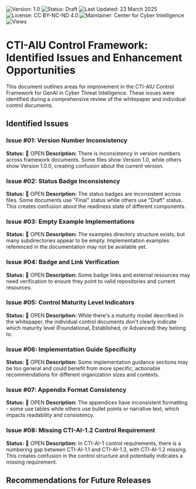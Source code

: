 ![Version: 1.0](https://img.shields.io/badge/Version-1.0-blue.svg)
![Status: Draft](https://img.shields.io/badge/Status-Draft-orange.svg)
![Last Updated: 23 March 2025](https://img.shields.io/badge/Last_Updated-23_March_2025-teal.svg)
![License: CC BY-NC-ND 4.0](https://img.shields.io/badge/License-CC_BY--NC--ND_4.0-lightgrey.svg)
![Maintainer: Center for Cyber Intelligence](https://img.shields.io/badge/Maintainer-Center_for_Cyber_Intelligence-darkblue.svg)
![Views](https://img.shields.io/github/watchers/centerforcyberintelligence/CTI-AIU?label=Views&style=social)

# CTI-AIU Control Framework: Identified Issues and Enhancement Opportunities

This document outlines areas for improvement in the CTI-AIU Control Framework for GenAI in Cyber Threat Intelligence. These issues were identified during a comprehensive review of the whitepaper and individual control documents.

## Identified Issues

### Issue #01: Version Number Inconsistency
**Status:** 🔴 OPEN
**Description:** There is inconsistency in version numbers across framework documents. Some files show Version 1.0, while others show Version 1.0.0, creating confusion about the current version.

### Issue #02: Status Badge Inconsistency
**Status:** 🔴 OPEN
**Description:** The status badges are inconsistent across files. Some documents use "Final" status while others use "Draft" status. This creates confusion about the readiness state of different components.

### Issue #03: Empty Example Implementations
**Status:** 🔴 OPEN
**Description:** The examples directory structure exists, but many subdirectories appear to be empty. Implementation examples referenced in the documentation may not be available yet.

### Issue #04: Badge and Link Verification
**Status:** 🔴 OPEN
**Description:** Some badge links and external resources may need verification to ensure they point to valid repositories and current resources.

### Issue #05: Control Maturity Level Indicators
**Status:** 🔴 OPEN
**Description:** While there's a maturity model described in the whitepaper, the individual control documents don't clearly indicate which maturity level (Foundational, Established, or Advanced) they belong to.

### Issue #06: Implementation Guide Specificity
**Status:** 🔴 OPEN
**Description:** Some implementation guidance sections may be too general and could benefit from more specific, actionable recommendations for different organization sizes and contexts.

### Issue #07: Appendix Format Consistency
**Status:** 🔴 OPEN
**Description:** The appendices have inconsistent formatting - some use tables while others use bullet points or narrative text, which impacts readability and consistency.

### Issue #08: Missing CTI-AI-1.2 Control Requirement
**Status:** 🔴 OPEN
**Description:** In CTI-AI-1 control requirements, there is a numbering gap between CTI-AI-1.1 and CTI-AI-1.3, with CTI-AI-1.2 missing. This creates confusion in the control structure and potentially indicates a missing requirement.

## Recommendations for Future Releases

